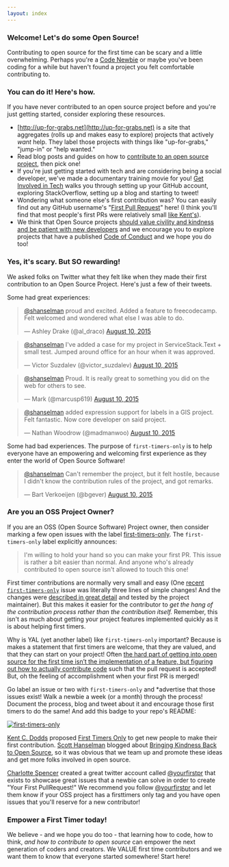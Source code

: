 ```yaml
---
layout: index
---
```

### Welcome! Let's do some Open Source!
Contributing to open source for the first time can be scary and a little overwhelming. Perhaps you're a [Code Newbie](http://www.codenewbie.org) or maybe you've been coding for a while but haven't found a project you felt comfortable contributing to.


### You can do it! Here's how.
If you have never contributed to an open source project before and you're just getting started, consider exploring these resources.

* [http://up-for-grabs.net](http://up-for-grabs.net) is a site that aggregates (rolls up and makes easy to explore) projects that actively *want* help. They label those projects with things like "up-for-grabs," "jump-in" or "help wanted." 
* Read blog posts and guides on how to [contribute to an open source project](http://www.hanselman.com/blog/GetInvolvedInOpenSourceTodayHowToContributeAPatchToAGitHubHostedOpenSourceProjectLikeCode52.aspx), then pick one!
* If you're just getting started with tech and are considering being a social developer, we've made a documentary training movie for you! [Get Involved in Tech](http://www.getinvolvedintech.com) walks you through setting up your GitHub account, exploring StackOverflow, setting up a blog and starting to tweet!
* Wondering what someone else's first contribution was? You can easily find out any GitHub username's "[First Pull Request](http://firstpr.me/)" here! (I think you'll find that most people's first PRs were relatively small [like Kent's](http://firstpr.me/#kentcdodds)).
* We think that Open Source projects [should value civility and kindness and be patient with new developers](http://www.hanselman.com/blog/BringKindnessBackToOpenSource.aspx) and we encourage you to explore projects that have a published [Code of Conduct](http://contributor-covenant.org/) and we hope you do too!

### Yes, it's scary. But SO rewarding!

We asked folks on Twitter what they felt like when they made their first contribution to an Open Source Project. Here's just a few of their tweets.

Some had great experiences:

<blockquote class="twitter-tweet" data-conversation="none" lang="en"><p lang="en" dir="ltr"><a href="https://twitter.com/shanselman">@shanselman</a> proud and excited. Added a feature to freecodecamp. Felt welcomed and wondered what else I was able to do.</p>&mdash; Ashley Drake (@al_draco) <a href="https://twitter.com/al_draco/status/630564607527137280">August 10, 2015</a></blockquote>

<blockquote class="twitter-tweet" data-conversation="none" lang="en"><p lang="en" dir="ltr"><a href="https://twitter.com/shanselman">@shanselman</a> I&#39;ve added a case for my project in ServiceStack.Text + small test. Jumped around office for an hour when it was approved.</p>&mdash; Victor Suzdalev (@victor_suzdalev) <a href="https://twitter.com/victor_suzdalev/status/630609157218041857">August 10, 2015</a></blockquote>

<blockquote class="twitter-tweet" data-conversation="none" lang="en"><p lang="en" dir="ltr"><a href="https://twitter.com/shanselman">@shanselman</a> Proud. It is really great to something you did on the web for others to see.</p>&mdash; Mark (@marcusp619) <a href="https://twitter.com/marcusp619/status/630549004015644672">August 10, 2015</a></blockquote>

<blockquote class="twitter-tweet" data-conversation="none" lang="en"><p lang="en" dir="ltr"><a href="https://twitter.com/shanselman">@shanselman</a> added expression support for labels in a GIS project. Felt fantastic. Now core developer on said project.</p>&mdash; Nathan Woodrow (@madmanwoo) <a href="https://twitter.com/madmanwoo/status/630546384865722369">August 10, 2015</a></blockquote>

Some had bad experiences. The purpose of `first-timers-only` is to help everyone have an empowering and welcoming first experience as they enter the world of Open Source Software! 

<blockquote class="twitter-tweet" data-conversation="none" lang="en"><p lang="en" dir="ltr"><a href="https://twitter.com/shanselman">@shanselman</a> Can&#39;t remember the project, but it felt hostile, because I didn&#39;t know the contribution rules of the project, and got remarks.</p>&mdash; Bart Verkoeijen (@bgever) <a href="https://twitter.com/bgever/status/630598265365401601">August 10, 2015</a></blockquote>

### Are you an OSS Project Owner?

If you are an OSS (Open Source Software) Project owner, then consider marking a few open issues with the label [first-timers-only](https://github.com/search?q=label%3Afirst-timers-only&state=open&type=Issues). The `first-timers-only` label explicitly announces: 

> I'm willing to hold your hand so you can make your first PR. This issue is rather a bit easier than normal.
> And anyone who's already contributed to open source isn't allowed to touch this one!

First timer contributions are normally very small and easy (One [recent `first-timers-only`](https://github.com/formly-js/angular-formly/pull/415/files) issue was literally three lines of simple changes! And the changes were [described in great detail](https://github.com/formly-js/angular-formly/issues/410#issuecomment-127227984) and tested by the project maintainer). But this makes it easier for the contributor to _get the hang of the contribution process rather than the contribution itself._ Remember, this isn't as much about getting your project features implemented quickly as it is about helping first timers.

Why is YAL (yet another label) like `first-timers-only` important? Because is makes a statement that first timers are welcome, that they are valued, and that they can start on your project! Often [the hard part of getting into open source for the first time isn’t the implementation of a feature, but figuring out how to actually contribute code](https://medium.com/@kentcdodds/first-timers-only-78281ea47455) such that the pull request is accepted! But, oh the feeling of accomplishment when your first PR is merged!

Go label an issue or two with `first-timers-only` and *advertise that those issues exist! Walk a newbie a week (or a month) through the process! Document the process, blog and tweet about it and encourage those first timers to do the same! And add this badge to your repo's README:

[![first-timers-only](http://img.shields.io/badge/first--timers--only-friendly-blue.svg?style=flat-square)](http://www.firsttimersonly.com/)

[Kent C. Dodds](https://twitter.com/kentcdodds) proposed [First Timers Only](https://medium.com/@kentcdodds/first-timers-only-78281ea47455) to get  new people to make their first contribution. [Scott Hanselman](http://hanselman.com) blogged about [Bringing Kindness Back to Open Source](http://www.hanselman.com/blog/BringKindnessBackToOpenSource.aspx), so it was obvious that we team up and promote these ideas and get more folks involved in open source.

[Charlotte Spencer](https://twitter.com/charlotteis) created a great twitter account called [@yourfirstpr](https://twitter.com/yourfirstpr) that exists to showcase great issues that a newbie can solve in order to create "Your First PullRequest!" We recommend you follow [@yourfirstpr](https://twitter.com/yourfirstpr) and let them know if your OSS project has a firsttimers only tag and you have open issues that you'll reserve for a new contributor!

### Empower a First Timer today!
We believe - and we hope you do too - that learning how to code, how to think, *and* _how to contribute to open source_ can empower the next generation of coders and creators. We VALUE first time contributors and we want them to know that everyone started somewhere! Start here! 

<script async src="//platform.twitter.com/widgets.js" charset="utf-8"></script>
